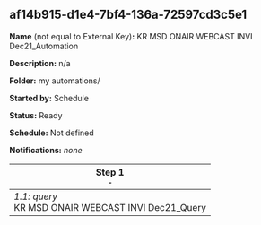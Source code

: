 ## af14b915-d1e4-7bf4-136a-72597cd3c5e1

**Name** (not equal to External Key)**:** KR MSD ONAIR WEBCAST INVI Dec21_Automation

**Description:** n/a

**Folder:** my automations/

**Started by:** Schedule

**Status:** Ready

**Schedule:** Not defined

**Notifications:** _none_


| Step 1<br>_<small>-</small>_ |
| --- |
| _1.1: query_<br>KR MSD ONAIR WEBCAST INVI Dec21_Query |
